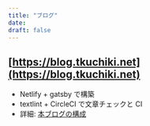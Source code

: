 ```yaml
---
title: "ブログ"
date: 
draft: false
---
```


## [https://blog.tkuchiki.net](https://blog.tkuchiki.net)

- Netlify + gatsby で構築
- textlint + CircleCI で文章チェックと CI
- 詳細: [本ブログの構成](https://blog.tkuchiki.net/blog-architecture)